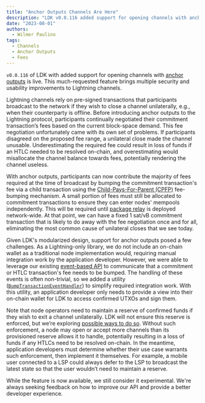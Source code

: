 ```yaml
---
title: "Anchor Outputs Channels Are Here"
description: "LDK v0.0.116 added support for opening channels with anchor outputs."
date: "2023-08-01"
authors:
  - Wilmer Paulino
tags:
  - Channels
  - Anchor Outputs
  - Fees
---
```


`v0.0.116` of LDK with added support for opening channels with [anchor
outputs](https://bitcoinops.org/en/topics/anchor-outputs) is live. This much-requested feature
brings multiple security and usability improvements to Lightning channels.

Lightning channels rely on pre-signed transactions that participants broadcast to the network if
they wish to close a channel unilaterally, e.g., when their counterparty is offline. Before
introducing anchor outputs to the Lightning protocol, participants continually negotiated their
commitment transaction’s fees based on the current block-space demand. This fee negotiation
unfortunately came with its own set of problems. If participants disagreed on the proposed fee
range, a unilateral close made the channel unusable. Underestimating the required fee could result
in loss of funds if an HTLC needed to be resolved on-chain, and overestimating would misallocate the
channel balance towards fees, potentially rendering the channel useless.

With anchor outputs, participants can now contribute the majority of fees required at the time of
broadcast by bumping the commitment transaction's fee via a child transaction using the
[Child-Pays-For-Parent (CPFP)](https://bitcoinops.org/en/topics/cpfp) fee-bumping mechanism. A small
portion of fees must still be allocated to commitment transactions to ensure they can enter nodes'
mempools independently. This will be required until [package
relay](https://bitcoinops.org/en/topics/package-relay) is deployed network-wide. At that point, we
can have a fixed 1 sat/vB commitment transaction that is likely to do away with the fee negotiation
once and for all, eliminating the most common cause of unilateral closes that we see today.

Given LDK's modularized design, support for anchor outputs posed a few challenges. As a
Lightning-only library, we do not include an on-chain wallet as a traditional node implementation
would, requiring manual integration work by the application developer. However, we were able to
leverage our existing [event-based
API](https://docs.rs/lightning/latest/lightning/events/index.html) to communicate that a commitment
or HTLC transaction's fee needs to be bumped. The handling of these events is often non-trivial, so
we added a utility
([`BumpTransactionEventHandler`](https://docs.rs/lightning/latest/lightning/events/bump_transaction/struct.BumpTransactionEventHandler.html))
to simplify required integration work. With this utility, an application developer only needs to
provide a view into their on-chain wallet for LDK to access confirmed UTXOs and sign them.

Note that node operators need to maintain a reserve of confirmed funds if they wish to exit a
channel unilaterally. LDK will not ensure this reserve is enforced, but we’re exploring [possible
ways to do so](https://github.com/lightningdevkit/rust-lightning/issues/2320). Without such
enforcement, a node may open or accept more channels than its provisioned reserve allows it to
handle, potentially resulting in a loss of funds if any HTLCs need to be resolved on-chain. In the
meantime, application developers must determine whether their use case warrants such enforcement,
then implement it themselves. For example, a mobile user connected to a LSP could always defer to
the LSP to broadcast the latest state so that the user wouldn’t need to maintain a reserve.

While the feature is now available, we still consider it experimental. We're always seeking feedback
on how to improve our API and provide a better developer experience.

